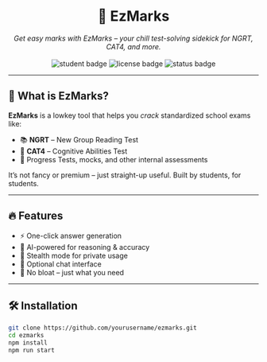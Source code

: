 <!-- README.md -->

<h1 align="center">🧠 EzMarks</h1>
<p align="center">
  <i>Get easy marks with EzMarks – your chill test-solving sidekick for NGRT, CAT4, and more.</i><br> <br>
  <img src="https://img.shields.io/badge/built%20for-students-blue?style=flat-square" alt="student badge" />
  <img src="https://img.shields.io/badge/license-MIT-green?style=flat-square" alt="license badge" />
  <img src="https://img.shields.io/badge/status-in%20dev-yellow?style=flat-square" alt="status badge" />
</p>

---

## 🚀 What is EzMarks?

**EzMarks** is a lowkey tool that helps you *crack* standardized school exams like:

- 📚 **NGRT** – New Group Reading Test  
- 🧠 **CAT4** – Cognitive Abilities Test  
- 🧾 Progress Tests, mocks, and other internal assessments  

It’s not fancy or premium – just straight-up useful. Built by students, for students.

---

## 🔥 Features

- ⚡ One-click answer generation
- 🧠 AI-powered for reasoning & accuracy
- 👻 Stealth mode for private usage
- 💬 Optional chat interface
- 🐢 No bloat – just what you need

---

## 🛠️ Installation

```bash
git clone https://github.com/yourusername/ezmarks.git
cd ezmarks
npm install
npm run start
